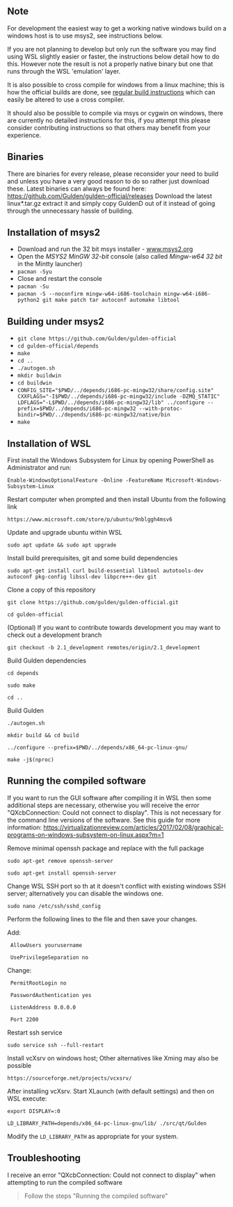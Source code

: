 Note
-----

For development the easiest way to get a working native windows build on a windows host is to use msys2, see instructions below.

If you are not planning to develop but only run the software you may find using WSL slightly easier or faster, the instructions below detail how to do this. However note the result is not a properly native binary but one that runs through the WSL 'emulation' layer.

It is also possible to cross compile for windows from a linux machine; this is how the official builds are done, see [regular build instructions](building.md) which can easily be altered to use a cross compiler.

It should also be possible to compile via msys or cygwin on windows, there are currently no detailed instructions for this, if you attempt this please consider contributing instructions so that others may benefit from your experience.

Binaries
-----
There are binaries for every release, please reconsider your need to build and unless you have a very good reason to do so rather just download these.
Latest binaries can always be found here: https://github.com/Gulden/gulden-official/releases
Download the latest linux\*.tar.gz extract it and simply copy GuldenD out of it instead of going through the unnecessary hassle of building.


Installation of msys2
-----
* Download and run the 32 bit msys installer - www.msys2.org
* Open the *MSYS2 MinGW 32-bit* console (also called *Mingw-w64 32 bit* in the Mintty launcher)
* `pacman -Syu`
* Close and restart the console
* `pacman -Su`
* `pacman -S --noconfirm mingw-w64-i686-toolchain mingw-w64-i686-python2 git make patch tar autoconf automake libtool`


Building under msys2
-----
* `git clone https://github.com/Gulden/gulden-official`
* `cd gulden-official/depends`
* `make`
* `cd ..`
* `./autogen.sh`
* `mkdir buildwin`
* `cd buildwin`
* `CONFIG_SITE="$PWD/../depends/i686-pc-mingw32/share/config.site" CXXFLAGS="-I$PWD/../depends/i686-pc-mingw32/include -DZMQ_STATIC" LDFLAGS="-L$PWD/../depends/i686-pc-mingw32/lib" ../configure --prefix=$PWD/../depends/i686-pc-mingw32 --with-protoc-bindir=$PWD/../depends/i686-pc-mingw32/native/bin`
* `make`


Installation of WSL
-----

First install the Windows Subsystem for Linux by opening PowerShell as Administrator and run:

`Enable-WindowsOptionalFeature -Online -FeatureName Microsoft-Windows-Subsystem-Linux`

Restart computer when prompted and then install Ubuntu from the following link

`https://www.microsoft.com/store/p/ubuntu/9nblggh4msv6`

Update and upgrade ubuntu within WSL

`sudo apt update && sudo apt upgrade`

Install build prerequisites, git and some build dependencies

`sudo apt-get install curl build-essential libtool autotools-dev autoconf pkg-config libssl-dev libpcre++-dev git`

Clone a copy of this repository

`git clone https://github.com/gulden/gulden-official.git`

`cd gulden-official`

(Optional) If you want to contribute towards development you may want to check out a development branch

`git checkout -b 2.1_development remotes/origin/2.1_development`

Build Gulden dependencies

`cd depends`

`sudo make`

`cd ..`

Build Gulden

`./autogen.sh`

`mkdir build && cd build`

`../configure --prefix=$PWD/../depends/x86_64-pc-linux-gnu/`

`make -j$(nproc)`


Running the compiled software
-----

If you want to run the GUI software after compiling it in WSL then some additional steps are necessary, otherwise you will receive the error "QXcbConnection: Could not connect to display".
This is not necessary for the command line versions of the software.
See this guide for more information: https://virtualizationreview.com/articles/2017/02/08/graphical-programs-on-windows-subsystem-on-linux.aspx?m=1

Remove minimal openssh package and replace with the full package

`sudo apt-get remove openssh-server`

`sudo apt-get install openssh-server`

Change WSL SSH port so th at it doesn't conflict with existing windows SSH server; alternatively you can disable the windows one.

`sudo nano /etc/ssh/sshd_config`

Perform the following lines to the file and then save your changes.

Add:

  ` AllowUsers yourusername`

  ` UsePrivilegeSeparation no`

Change:

  ` PermitRootLogin no`

  ` PasswordAuthentication yes`

  ` ListenAddress 0.0.0.0`

  ` Port 2200`

 Restart ssh service

`sudo service ssh --full-restart`

Install vcXsrv on windows host; Other alternatives like Xming may also be possible

`https://sourceforge.net/projects/vcxsrv/`

After installing vcXsrv. Start XLaunch (with default settings) and then on WSL execute:

`export DISPLAY=:0`

`LD_LIBRARY_PATH=depends/x86_64-pc-linux-gnu/lib/ ./src/qt/Gulden`

Modify the `LD_LIBRARY_PATH` as appropriate for your system.


Troubleshooting
-----

I receive an error "QXcbConnection: Could not connect to display" when attempting to run the compiled software
> Follow the steps "Running the compiled software" 

